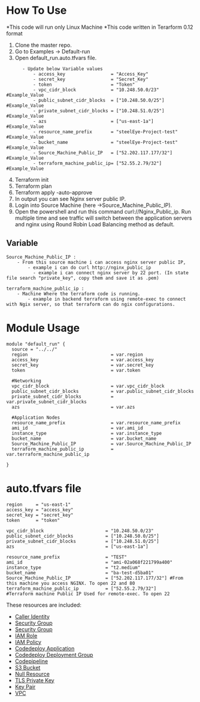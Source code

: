 #  How To Use
*This code will run only Linux Machine
*This code written in Terarform 0.12 format
1. Clone the master repo. 
2. Go to Examples -> Default-run
3. Open default_run.auto.tfvars file. 

```
      - Update below Variable values
          - access_key                 = "Access_Key"
          - secret_key                 = "Secret_Key"
          - token                      = "Token"
          - vpc_cidr_block             = "10.248.50.0/23"        #Example_Value
          - public_subnet_cidr_blocks  = ["10.248.50.0/25"]      #Example_Value
          - private_subnet_cidr_blocks = ["10.248.51.0/25"]      #Example_Value
          - azs                        = ["us-east-1a"]          #Example_Value
          - resource_name_prefix       = "steelEye-Project-test" #Example_Value
          - bucket_name                = "steelEye-Project-test" #Example_Value
          - Source_Machine_Public_IP   = ["52.202.117.177/32"]   #Example_Value
          - terraform_machine_public_ip= ["52.55.2.79/32"]       #Example_Value
```
4. Terraform init
5. Terraform plan
6. Terraform apply -auto-approve
7. In output you can see Nginx server public IP. 
8. Login into Source Machine (here ->Source_Machine_Public_IP). 
9. Open the powershell and run this command curl://Nginx_Public_ip. Run multiple time and see traffic will switch between the application servers and nginx using Round Robin Load Balancing method as default. 

## Variable
```
Source_Machine_Public_IP : 
	- From this source machine i can access nginx server public IP, 
	    - example i can do curl http://nginx_public_ip
		  - example i can connect nginx server by 22 port. (In state file search "private_key", copy them and save it as .pem)
```
```
terraform_machine_public_ip :
    - Machine Where the terraform code is running. 
		- example in backend terraform using remote-exec to connect with Ngix server, so that terraform can do ngix configurations.
```

#  Module Usage  
```
module "default_run" {
  source = "../../"                        
  region                               = var.region
  access_key                           = var.access_key
  secret_key                           = var.secret_key
  token                                = var.token
							          
  #Networking                         
  vpc_cidr_block                       = var.vpc_cidr_block
  public_subnet_cidr_blocks            = var.public_subnet_cidr_blocks
  private_subnet_cidr_blocks           = var.private_subnet_cidr_blocks
  azs                                  = var.azs 
  
  #Application Nodes
  resource_name_prefix                 = var.resource_name_prefix
  ami_id                               = var.ami_id
  instance_type                        = var.instance_type
  bucket_name                          = var.bucket_name
  Source_Machine_Public_IP             = var.Source_Machine_Public_IP
  terraform_machine_public_ip          = var.terraform_machine_public_ip

}
```
#  auto.tfvars file  
```
region     = "us-east-1"
access_key = "access_key"
secret_key = "secret_key"
token      = "token"

vpc_cidr_block                       = "10.248.50.0/23"
public_subnet_cidr_blocks            = ["10.248.50.0/25"]
private_subnet_cidr_blocks           = ["10.248.51.0/25"]
azs                                  = ["us-east-1a"]

resource_name_prefix                 = "TEST"
ami_id                               = "ami-02a068f221799a400"
instance_type                        = "t2.medium"
bucket_name                          = "ba-test-d5ba01"
Source_Machine_Public_IP             = ["52.202.117.177/32"] #From this machine you access NGINX. To open 22 and 80  
terraform_machine_public_ip          = ["52.55.2.79/32"]     #Terraform machine Public IP Used for remote-exec. To open 22
```


These resources are included: 
* [Caller Identity](https://www.terraform.io/docs/providers/aws/d/caller_identity.html)
* [Security Group](https://www.terraform.io/docs/providers/aws/r/security_group.html)
* [Security Group](https://www.terraform.io/docs/providers/aws/r/security_group.html)
* [IAM Role](https://www.terraform.io/docs/providers/aws/r/iam_role.html)
* [IAM Policy](https://www.terraform.io/docs/providers/aws/r/iam_policy.html)
* [Codedeploy Application](https://www.terraform.io/docs/providers/aws/r/codedeploy_app.html)
* [Codedeploy Deployment Group](https://www.terraform.io/docs/providers/aws/r/codedeploy_deployment_group.html)
* [Codepipeline](https://www.terraform.io/docs/providers/aws/r/codepipeline.html)
* [S3 Bucket](https://www.terraform.io/docs/providers/aws/r/s3_bucket.html)
* [Null Resource](https://www.terraform.io/docs/providers/null/resource.html)
* [TLS Private Key](https://www.terraform.io/docs/providers/tls/r/private_key.html)
* [Key Pair](https://www.terraform.io/docs/providers/aws/r/key_pair.html)
* [VPC](https://www.terraform.io/docs/providers/aws/r/vpc.html)

